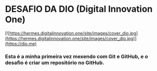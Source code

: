 # 												DESAFIO DA  DIO (Digital Innovation One)

[![https://hermes.digitalinnovation.one/site/images/cover_dio.jpg](https://hermes.digitalinnovation.one/site/images/cover_dio.jpg)](https://dio.me)

### Esta é a minha primeira vez mexendo com Git e GitHub,  e o desafio é  criar um repositório no GitHub.
